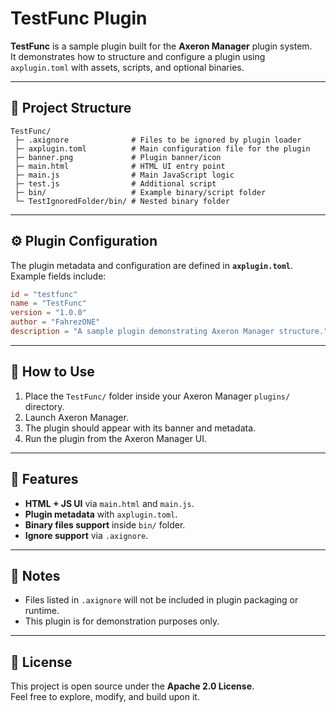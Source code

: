 # TestFunc Plugin

**TestFunc** is a sample plugin built for the **Axeron Manager** plugin system.  
It demonstrates how to structure and configure a plugin using `axplugin.toml` with assets, scripts, and optional binaries.

---

## 📂 Project Structure

```
TestFunc/
 ├─ .axignore              # Files to be ignored by plugin loader
 ├─ axplugin.toml          # Main configuration file for the plugin
 ├─ banner.png             # Plugin banner/icon
 ├─ main.html              # HTML UI entry point
 ├─ main.js                # Main JavaScript logic
 ├─ test.js                # Additional script
 ├─ bin/                   # Example binary/script folder
 └─ TestIgnoredFolder/bin/ # Nested binary folder
```

---

## ⚙️ Plugin Configuration

The plugin metadata and configuration are defined in **`axplugin.toml`**.  
Example fields include:

```toml
id = "testfunc"
name = "TestFunc"
version = "1.0.0"
author = "FahrezONE"
description = "A sample plugin demonstrating Axeron Manager structure."
```

---

## 🚀 How to Use

1. Place the `TestFunc/` folder inside your Axeron Manager `plugins/` directory.
2. Launch Axeron Manager.
3. The plugin should appear with its banner and metadata.
4. Run the plugin from the Axeron Manager UI.

---

## 🧩 Features

- **HTML + JS UI** via `main.html` and `main.js`.
- **Plugin metadata** with `axplugin.toml`.
- **Binary files support** inside `bin/` folder.
- **Ignore support** via `.axignore`.

---

## 📌 Notes

- Files listed in `.axignore` will not be included in plugin packaging or runtime.
- This plugin is for demonstration purposes only.

---

## 📜 License

This project is open source under the **Apache 2.0 License**.  
Feel free to explore, modify, and build upon it.
